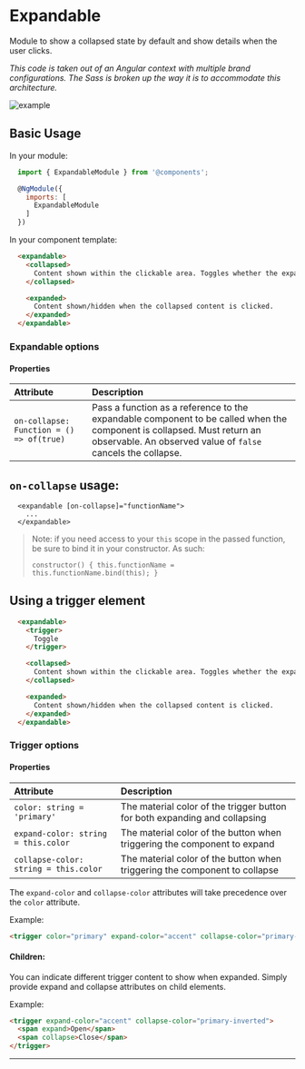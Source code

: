 
# Expandable
Module to show a collapsed state by default and show details when the user clicks.

*This code is taken out of an Angular context with multiple brand configurations. The Sass is broken up the way it is to accommodate this architecture.*

![example](https://i.imgur.com/5cxGNmX.gif)

## Basic Usage

In your module:
```javascript
  import { ExpandableModule } from '@components';

  @NgModule({
    imports: [
      ExpandableModule
    ]
  })
```

In your component template:
```html
  <expandable>
    <collapsed>
      Content shown within the clickable area. Toggles whether the expanded section is shown or hidden.
    </collapsed>

    <expanded>
      Content shown/hidden when the collapsed content is clicked.
    </expanded>
  </expandable>
```

### Expandable options
#### Properties

| Attribute                            | Description |
| :----------------------------------- | :--- |
| `on-collapse: Function = () => of(true)`   | Pass a function as a reference to the expandable component to be called when the component is collapsed. Must return an observable. An observed value of `false` cancels the collapse.


## `on-collapse` usage:
```
  <expandable [on-collapse]="functionName">
    ...
  </expandable>
```
> Note: if you need access to your `this` scope in the passed function, be sure to bind it in your constructor.
> As such:
> ```
> constructor() { this.functionName = this.functionName.bind(this); }
> ```

## Using a trigger element
```html
  <expandable>
    <trigger>
      Toggle
    </trigger>

    <collapsed>
      Content shown within the clickable area. Toggles whether the expanded section is shown or hidden.
    </collapsed>

    <expanded>
      Content shown/hidden when the collapsed content is clicked.
    </expanded>
  </expandable>
```
### Trigger options
#### Properties

| Attribute                            | Description |
| :----------------------------------- | :--- |
| `color: string = 'primary'`            | The material color of the trigger button for both expanding and collapsing |
| `expand-color: string = this.color`    | The material color of the button when triggering the component to expand |
| `collapse-color: string = this.color`  | The material color of the button when triggering the component to collapse |

The `expand-color` and `collapse-color` attributes will take precedence over the `color` attribute.

Example:
```html
<trigger color="primary" expand-color="accent" collapse-color="primary-inverted">Toggle</trigger>
```

#### Children:
You can indicate different trigger content to show when expanded. Simply provide expand and collapse attributes on child elements.

Example:
```html
<trigger expand-color="accent" collapse-color="primary-inverted">
  <span expand>Open</span>
  <span collapse>Close</span>
</trigger>
```


***
